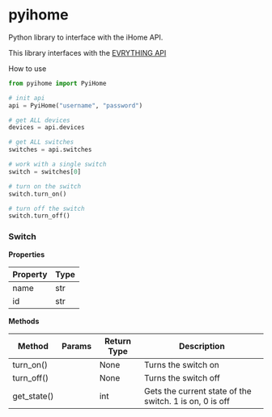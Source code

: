 # pyihome

Python library to interface with the iHome API.

This library interfaces with the [EVRYTHING API](https://developers.evrythng.com/reference)

How to use

```python
from pyihome import PyiHome

# init api
api = PyiHome("username", "password")

# get ALL devices
devices = api.devices

# get ALL switches
switches = api.switches

# work with a single switch
switch = switches[0]

# turn on the switch
switch.turn_on()

# turn off the switch
switch.turn_off()
```

### Switch

**Properties**

| Property      | Type          |
| ------------- |:------------- |
| name          | str           |
| id            | str           |

**Methods**

| Method        | Params        | Return Type | Description                                             |
| ------------- | ------------- | ----------- | ------------------------------------------------------- |
| turn_on()     |               | None        | Turns the switch on                                     |
| turn_off()    |               | None        | Turns the switch off                                    |
| get_state()   |               | int         | Gets the current state of the switch. 1 is on, 0 is off |
